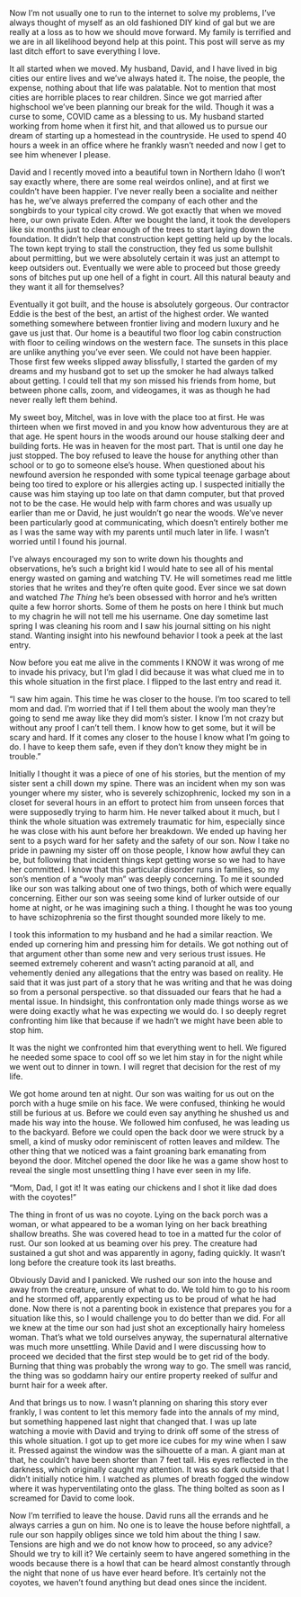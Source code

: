  

Now I’m not usually one to run to the internet to solve my problems, I’ve always thought of myself as an old fashioned DIY kind of gal but we are really at a loss as to how we should move forward. My family is terrified and we are in all likelihood beyond help at this point. This post will serve as my last ditch effort to save everything I love.

It all started when we moved. My husband, David, and I have lived in big cities our entire lives and we’ve always hated it. The noise, the people, the expense, nothing about that life was palatable. Not to mention that most cities are horrible places to rear children. Since we got married after highschool we’ve been planning our break for the wild. Though it was a curse to some, COVID came as a blessing to us. My husband started working from home when it first hit, and that allowed us to pursue our dream of starting up a homestead in the countryside. He used to spend 40 hours a week in an office where he frankly wasn’t needed and now I get to see him whenever I please.

David and I recently moved into a beautiful town in Northern Idaho (I won’t say exactly where, there are some real weirdos online), and at first we couldn’t have been happier. I’ve never really been a socialite and neither has he, we’ve always preferred the company of each other and the songbirds to your typical city crowd. We got exactly that when we moved here, our own private Eden. After we bought the land, it took the developers like six months just to clear enough of the trees to start laying down the foundation. It didn’t help that construction kept getting held up by the locals. The town kept trying to stall the construction, they fed us some bullshit about permitting, but we were absolutely certain it was just an attempt to keep outsiders out. Eventually we were able to proceed but those greedy sons of bitches put up one hell of a fight in court. All this natural beauty and they want it all for themselves?

Eventually it got built, and the house is absolutely gorgeous. Our contractor Eddie is the best of the best, an artist of the highest order. We wanted something somewhere between frontier living and modern luxury and he gave us just that. Our home is a beautiful two floor log cabin construction with floor to ceiling windows on the western face. The sunsets in this place are unlike anything you’ve ever seen. We could not have been happier. Those first few weeks slipped away blissfully, I started the garden of my dreams and my husband got to set up the smoker he had always talked about getting. I could tell that my son missed his friends from home, but between phone calls, zoom, and videogames, it was as though he had never really left them behind.

My sweet boy, Mitchel, was in love with the place too at first. He was thirteen when we first moved in and you know how adventurous they are at that age. He spent hours in the woods around our house stalking deer and building forts. He was in heaven for the most part. That is until one day he just stopped. The boy refused to leave the house for anything other than school or to go to someone else’s house. When questioned about his newfound aversion he responded with some typical teenage garbage about being too tired to explore or his allergies acting up. I suspected initially the cause was him staying up too late on that damn computer, but that proved not to be the case. He would help with farm chores and was usually up earlier than me or David, he just wouldn’t go near the woods. We’ve never been particularly good at communicating, which doesn’t entirely bother me as I was the same way with my parents until much later in life. I wasn’t worried until I found his journal.

I’ve always encouraged my son to write down his thoughts and observations, he’s such a bright kid I would hate to see all of his mental energy wasted on gaming and watching TV. He will sometimes read me little stories that he writes and they’re often quite good. Ever since we sat down and watched *The Thing* he’s been obsessed with horror and he’s written quite a few horror shorts. Some of them he posts on here I think but much to my chagrin he will not tell me his username. One day sometime last spring I was cleaning his room and I saw his journal sitting on his night stand. Wanting insight into his newfound behavior I took a peek at the last entry.

Now before you eat me alive in the comments I KNOW it was wrong of me to invade his privacy, but I’m glad I did because it was what clued me in to this whole situation in the first place. I flipped to the last entry and read it.

“I saw him again. This time he was closer to the house. I’m too scared to tell mom and dad. I’m worried that if I tell them about the wooly man they’re going to send me away like they did mom’s sister. I know I’m not crazy but without any proof I can’t tell them. I know how to get some, but it will be scary and hard. If it comes any closer to the house I know what I’m going to do. I have to keep them safe, even if they don’t know they might be in trouble.”

Initially I thought it was a piece of one of his stories, but the mention of my sister sent a chill down my spine. There was an incident when my son was younger where my sister, who is severely schizophrenic, locked my son in a closet for several hours in an effort to protect him from unseen forces that were supposedly trying to harm him. He never talked about it much, but I think the whole situation was extremely traumatic for him, especially since he was close with his aunt before her breakdown. We ended up having her sent to a psych ward for her safety and the safety of our son. Now I take no pride in pawning my sister off on those people, I know how awful they can be, but following that incident things kept getting worse so we had to have her committed. I know that this particular disorder runs in families, so my son’s mention of a “wooly man” was deeply concerning. To me it sounded like our son was talking about one of two things, both of which were equally concerning. Either our son was seeing some kind of lurker outside of our home at night, or he was imagining such a thing. I thought he was too young to have schizophrenia so the first thought sounded more likely to me.

I took this information to my husband and he had a similar reaction. We ended up cornering him and pressing him for details. We got nothing out of that argument other than some new and very serious trust issues. He seemed extremely coherent and wasn’t acting paranoid at all, and vehemently denied any allegations that the entry was based on reality. He said that it was just part of a story that he was writing and that he was doing so from a personal perspective. so that dissuaded our fears that he had a mental issue. In hindsight, this confrontation only made things worse as we were doing exactly what he was expecting we would do. I so deeply regret confronting him like that because if we hadn’t we might have been able to stop him.

It was the night we confronted him that everything went to hell. We figured he needed some space to cool off so we let him stay in for the night while we went out to dinner in town. I will regret that decision for the rest of my life.

We got home around ten at night. Our son was waiting for us out on the porch with a huge smile on his face. We were confused, thinking he would still be furious at us. Before we could even say anything he shushed us and made his way into the house. We followed him confused, he was leading us to the backyard. Before we could open the back door we were struck by a smell, a kind of musky odor reminiscent of rotten leaves and mildew. The other thing that we noticed was a faint groaning bark emanating from beyond the door. Mitchel opened the door like he was a game show host to reveal the single most unsettling thing I have ever seen in my life.

“Mom, Dad, I got it! It was eating our chickens and I shot it like dad does with the coyotes!”

The thing in front of us was no coyote. Lying on the back porch was a woman, or what appeared to be a woman lying on her back breathing shallow breaths. She was covered head to toe in a matted fur the color of rust. Our son looked at us beaming over his prey. The creature had sustained a gut shot and was apparently in agony, fading quickly. It wasn’t long before the creature took its last breaths.

Obviously David and I panicked. We rushed our son into the house and away from the creature, unsure of what to do. We told him to go to his room and he stormed off, apparently expecting us to be proud of what he had done. Now there is not a parenting book in existence that prepares you for a situation like this, so I would challenge you to do better than we did. For all we knew at the time our son had just shot an exceptionally hairy homeless woman. That’s what we told ourselves anyway, the supernatural alternative was much more unsettling. While David and I were discussing how to proceed we decided that the first step would be to get rid of the body. Burning that thing was probably the wrong way to go. The smell was rancid, the thing was so goddamn hairy our entire property reeked of sulfur and burnt hair for a week after.

And that brings us to now. I wasn’t planning on sharing this story ever frankly, I was content to let this memory fade into the annals of my mind, but something happened last night that changed that. I was up late watching a movie with David and trying to drink off some of the stress of this whole situation. I got up to get more ice cubes for my wine when I saw it. Pressed against the window was the silhouette of a man. A giant man at that, he couldn’t have been shorter than 7 feet tall. His eyes reflected in the darkness, which originally caught my attention. It was so dark outside that I didn’t initially notice him. I watched as plumes of breath fogged the window where it was hyperventilating onto the glass. The thing bolted as soon as I screamed for David to come look.

Now I’m terrified to leave the house. David runs all the errands and he always carries a gun on him. No one is to leave the house before nightfall, a rule our son happily obliges since we told him about the thing I saw. Tensions are high and we do not know how to proceed, so any advice? Should we try to kill it? We certainly seem to have angered something in the woods because there is a howl that can be heard almost constantly through the night that none of us have ever heard before. It’s certainly not the coyotes, we haven’t found anything but dead ones since the incident.